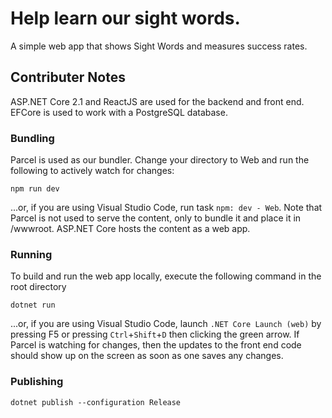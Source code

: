 # Help learn our sight words.  

A simple web app that shows Sight Words and measures success rates.

## Contributer Notes
ASP.NET Core 2.1 and ReactJS are used for the backend and front end. EFCore is used to work with a PostgreSQL database.

### Bundling
Parcel is used as our bundler. Change your directory to Web and run the following to actively watch for changes:
```
npm run dev
```
...or, if you are using Visual Studio Code, run task `npm: dev - Web`. Note that Parcel is not used to serve the content, only to bundle it and place it in /wwwroot. ASP.NET Core hosts the content as a web app.

### Running
To build and run the web app locally, execute the following command in the root directory  
```
dotnet run
```
...or, if you are using Visual Studio Code, launch `.NET Core Launch (web)` by pressing F5 or pressing `Ctrl`+`Shift`+`D` then clicking the green arrow. If Parcel is watching for changes, then the updates to the front end code should show up on the screen as soon as one saves any changes.

### Publishing
``` 
dotnet publish --configuration Release 
```